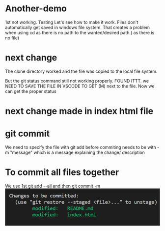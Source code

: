 # Another-demo
1st not working. Testing
Let's see how to make it work. Files don't automatically get saved in windows file system. That creates a problem when using cd as there is no path to the wanted/desired path.( as there is no file)
# next change
The clone directory worked and the file was copied to the local file system.

But the git status command still not working properly. FOUND ITTT. we NEED TO SAVE THE FILE IN VSCODE TO GET (M) next to the file. Now we can get the proper status
# next change made in index html file
# git commit 
We need to specify the file with git add <file> before commiting
needs to be with -m "message" which is a message explaining the change/ description
# To commit all files together
We use 1st git add --all and then git commit -m ![Alt text](image.png)
